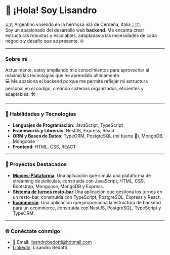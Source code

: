 # 👋 ¡Hola! Soy Lisandro

🇦🇷 Argentino viviendo en la hermosa isla de Cerdeña, Italia 🇮🇹.  
Soy un apasionado del desarrollo web **backend**. Me encanta crear estructuras robustas y escalables, adaptadas a las necesidades de cada negocio y desafío que se presente. 🌐

---

### Sobre mí

Actualmente, estoy ampliando mis conocimientos para aprovechar al máximo las tecnologías que he aprendido últimamente.  
💻 Me apasiona el backend porque me permite reflejar mi estructura personal en el código, creando sistemas organizados, eficientes y adaptables. 🛠️

---

### 🚀 Habilidades y Tecnologías

- **Lenguajes de Programación**: JavaScript, TypeScript
- **Frameworks y Librerías**: NestJS, Express, React
- **ORM y Bases de Datos**: TypeORM, PostgreSQL (mi fuerte 💪), MongoDB, Mongoose
- **Frontend**: HTML, CSS, REACT

---

### 📂 Proyectos Destacados

- **[Movies-Plataforma](https://github.com/Lisandro85/Movies-Plataforma)**: Una aplicación que simula una plataforma de streaming de películas, construida con JavaScript, HTML, CSS, Bootstrap, Mongoose, MongoDB y Express.
- **[Sistema de turnos resto-bar](https://github.com/Lisandro85/sistema-de-turnos-resto-bar)**:Una aplicación que gestiona los turnos en un resto-bar, construida con TypeScript, PostgreSQL, Express y React.
- **[Ecommerce](https://github.com/Lisandro85/ecommerceDeploy)**: Una aplicación que proporciona la estructura de backend para un ecommerce, construida con NestJS, PostgreSQL, TypeScript y TypeORM.

---

### 🌐 Conéctate conmigo

- 📧 Email: [lisandrobedotti@hotmail.com](mailto:lisandrobedotti@hotmail.com)
- [LinkedIn](https://www.linkedin.com/in/lisandro-bedotti-93733a299): Lisandro Bedotti




